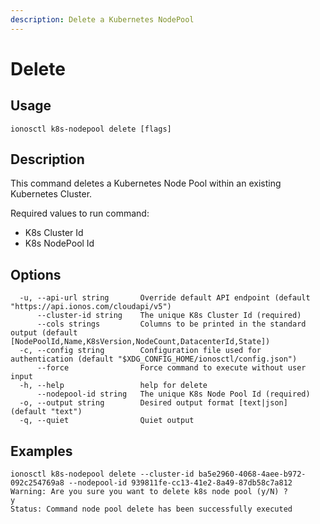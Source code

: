 ```yaml
---
description: Delete a Kubernetes NodePool
---
```


# Delete

## Usage

```text
ionosctl k8s-nodepool delete [flags]
```

## Description

This command deletes a Kubernetes Node Pool within an existing Kubernetes Cluster.

Required values to run command:

* K8s Cluster Id
* K8s NodePool Id

## Options

```text
  -u, --api-url string       Override default API endpoint (default "https://api.ionos.com/cloudapi/v5")
      --cluster-id string    The unique K8s Cluster Id (required)
      --cols strings         Columns to be printed in the standard output (default [NodePoolId,Name,K8sVersion,NodeCount,DatacenterId,State])
  -c, --config string        Configuration file used for authentication (default "$XDG_CONFIG_HOME/ionosctl/config.json")
      --force                Force command to execute without user input
  -h, --help                 help for delete
      --nodepool-id string   The unique K8s Node Pool Id (required)
  -o, --output string        Desired output format [text|json] (default "text")
  -q, --quiet                Quiet output
```

## Examples

```text
ionosctl k8s-nodepool delete --cluster-id ba5e2960-4068-4aee-b972-092c254769a8 --nodepool-id 939811fe-cc13-41e2-8a49-87db58c7a812 
Warning: Are you sure you want to delete k8s node pool (y/N) ? 
y
Status: Command node pool delete has been successfully executed
```

